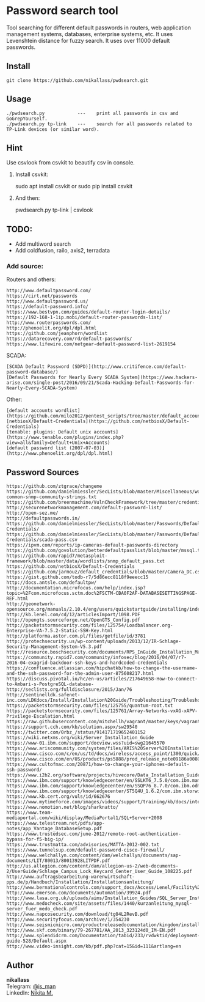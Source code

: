# Password search tool
Tool searching for different default passwords in routers, web application management systems, databases, enterprise systems, etc. It uses Levenshtein distance for fuzzy search. It uses over 11000 default passwords.

## Install
    git clone https://github.com/nikallass/pwdsearch.git

## Usage
    ./pwdsearch.py            ---    print all passwords in csv and GoGrepYourself.
    ./pwdsearch.py tp-link    ---    search for all passwords related to TP-Link devices (or similar word).

## Hint
Use csvlook from csvkit to beautify csv in console.

1) Install csvkit:
    
    sudo apt install csvkit
    or
    sudo pip install csvkit

2) And then: 
    
    pwdsearch.py tp-link | csvlook


## TODO:
* Add multiword search
* Add coldfusion, railo, axis2, terradata

### Add source:

Routers and others:

    http://www.defaultpassword.com/
    https://cirt.net/passwords
    http://www.defaultpassword.us/
    https://default-password.info/
    https://www.bestvpn.com/guides/default-router-login-details/
    https://192-168-1-1ip.mobi/default-router-passwords-list/
    http://www.routerpasswords.com/
    http://phenoelit.org/dpl/dpl.html
    https://github.com/jeanphorn/wordlist
    https://datarecovery.com/rd/default-passwords/
    https://www.lifewire.com/netgear-default-password-list-2619154

SCADA:

    [SCADA Default Password (SDPD)](http://www.critifence.com/default-password-database/)
    [Default Passwords for Nearly Every SCADA System](https://www.hackers-arise.com/single-post/2016/09/21/Scada-Hacking-Default-Passwords-for-Nearly-Every-SCADA-System)

Other:    

    [default accounts wordlist](https://github.com/milo2012/pentest_scripts/tree/master/default_accounts_wordlist)
    [netbiosX/Default-Credentials](https://github.com/netbiosX/Default-Credentials)
    [tenable: plugins: Default unix accounts](https://www.tenable.com/plugins/index.php?view=all&family=Default+Unix+Accounts)
    [default password list (2007-07-03)](http://www.phenoelit.org/dpl/dpl.html)


## Password Sources
    https://github.com/ztgrace/changeme
    https://github.com/danielmiessler/SecLists/blob/master/Miscellaneous/wordlist-common-snmp-community-strings.txt
    https://github.com/breenmachine/VulnCheckFramework/tree/master/credentialDatabase
    http://securenetworkmanagement.com/default-password-list/
    http://open-sez.me/
    http://defaultpasswords.in/
    https://github.com/danielmiessler/SecLists/blob/master/Passwords/Default-Credentials/
    https://github.com/danielmiessler/SecLists/blob/master/Passwords/Default-Credentials/scada-pass.csv
    https://ipvm.com/reports/ip-cameras-default-passwords-directory
    https://github.com/govolution/betterdefaultpasslist/blob/master/mssql.txt
    https://github.com/rapid7/metasploit-framework/blob/master/data/wordlists/snmp_default_pass.txt
    https://github.com/netbiosX/Default-Credentials
    https://github.com/jarmouz/default_credentials/blob/master/Camera_DC.csv
    https://gist.github.com/todb-r7/5d86ecc8118f9eeecc15
    http://docs.antsle.com/defaultpw/
    http://documentation.microfocus.com/help/index.jsp?topic=%2Fcom.microfocus.sctm.doc%2FSCTM-CBA0F2AF-DATABASESETTINGSPAGE-REF.html
    http://geonetwork-opensource.org/manuals/2.10.4/eng/users/quickstartguide/installing/index.html
    http://kb.lenel.com/cd/12/articlesImport/1098.PDF
    http://opengts.sourceforge.net/OpenGTS_Config.pdf
    http://packetstormsecurity.com/files/125754/Loadbalancer.org-Enterprise-VA-7.5.2-Static-SSH-Key.html
    http://platforma.astor.com.pl/files/getfile/id/3781
    http://protechsecurity.us/wp-content/uploads/2013/12/IR-Schlage-Security-Management-System-V5.3.pdf
    http://resource.boschsecurity.com/documents/RPS_InGuide_Installation_Manual_enUS_2596022155.pdf
    https://community.rapid7.com/community/infosec/blog/2016/04/07/r7-2016-04-exagrid-backdoor-ssh-keys-and-hardcoded-credentials
    https://confluence.atlassian.com/hipchatkb/how-to-change-the-username-and-the-ssh-password-for-the-admin-user-875608217.html
    https://discuss.pivotal.io/hc/en-us/articles/217649658-How-to-connect-to-Ambari-s-PostgreSQL-database-
    http://seclists.org/fulldisclosure/2015/Jan/76
    http://sentinelldk.safenet-inc.com/LDKdocs/Install/Installation%20Guide/Troubleshooting/Troubleshooting.htm
    https://packetstormsecurity.com/files/125755/quantum-root.txt
    https://packetstormsecurity.com/files/125761/Array-Networks-vxAG-xAPV-Privilege-Escalation.html
    https://raw.githubusercontent.com/mitchellh/vagrant/master/keys/vagrant
    https://support.cch.com/kb/solution.aspx/sw29540
    https://twitter.com/0rbz_/status/914171719652401152
    https://wiki.netxms.org/wiki/Server_Installation_Guide
    https://www-01.ibm.com/support/docview.wss?uid=swg21645570
    https://www.ariscommunity.com/system/files/ARIS%20Server%20Installation%20and%20Administration%20Guide_0_0.pdf
    https://www.cisco.com/c/en/us/td/docs/wireless/access_point/1300/quick/guide/br13qsg.html
    https://www.cisco.com/en/US/products/ps5888/prod_release_note09186a0080237333.html
    https://www.cultofmac.com/20871/how-to-change-your-iphones-default-ssh-password/
    https://www.i2b2.org/software/projects/hivecore/Data_Installation_Guide_13.pdf
    https://www.ibm.com/support/knowledgecenter/en/SSLKT6_7.5.0/com.ibm.mam.doc/install_was/t_ccmdb_manconfigfoundinst.html
    https://www.ibm.com/support/knowledgecenter/en/SSQP76_8.7.0/com.ibm.odm.distrib.config.was/config_ds_res_was/tsk_was_before_res_config.html
    https://www.ibm.com/support/knowledgecenter/ST5Q4U_1.6.2/com.ibm.storwize.v7000.unified.162.doc/ifs_132_changedefaultpasswords11142011.html
    https://www.kb.cert.org/vuls/id/662676
    https://www.mytimeforce.com/images/videos/support/training/kb/docs/internal/support/time/TIMEFORCE1Migration.pdf
    https://www.nomotion.net/blog/sharknatto/
    https://www.team-mediaportal.com/wiki/display/MediaPortal1/SQL+Server+2008
    https://www.telestream.net/pdfs/app-notes/app_Vantage_DatabaseSetup.pdf
    https://www.trustedsec.com/june-2012/remote-root-authentication-bypass-for-f5-big-ip/
    https://www.trustmatta.com/advisories/MATTA-2012-002.txt
    https://www.tunnelsup.com/default-password-cisco-firewall/
    https://www.welchallyn.com/content/dam/welchallyn/documents/sap-documents/LIT/80013/80013928LITPDF.pdf
    http://us.allegion.com/content/dam/allegion-us-2/web-documents-2/UserGuide/Schlage_Campus_Lock_Keycard_Center_User_Guide_108225.pdf
    http://www.auftragsbearbeitung-warenwirtschaft-pps.de/p/Handbuch/Installation/Installationsanleitung/
    http://www.bernationalcontrols.com/support_docs/Access/Lenel/Facility%20Commander%20Wnx%207.7%20User%20Manual.pdf
    http://www.emerson.com/documents/automation/39924.pdf
    http://www.lasa.org.uk/uploads/aims/Installation_Guides/SQL_Server_Installation_Guide.pdf
    http://www.medocheck.com/site/assets/files/1440/kurzanleitung_mysql-server_fuer_medo_check.pdf
    http://www.napcosecurity.com/download/tg04L2RevB.pdf
    http://www.securityfocus.com/archive/1/354230
    http://www.seismicmicro.com/productreleasedocumentation/kingdom/installationguide.pdf
    http://www.skf.com/binary/79-267781/AA_2013_323124d0_IM-EN.pdf
    http://www.splendidcrm.com/Documentation/tabid/233/rvdwktid/deployment-guide-528/Default.aspx
    http://www.video-insight.com/kb/pdf.php?cat=15&id=111&artlang=en


## Author
**nikallass**
<br>Telegram: [@is_man](https://t.me/is_man)
<br>LinkedIn: [Nikita M.](https://linkedin.com/in/mednikand)